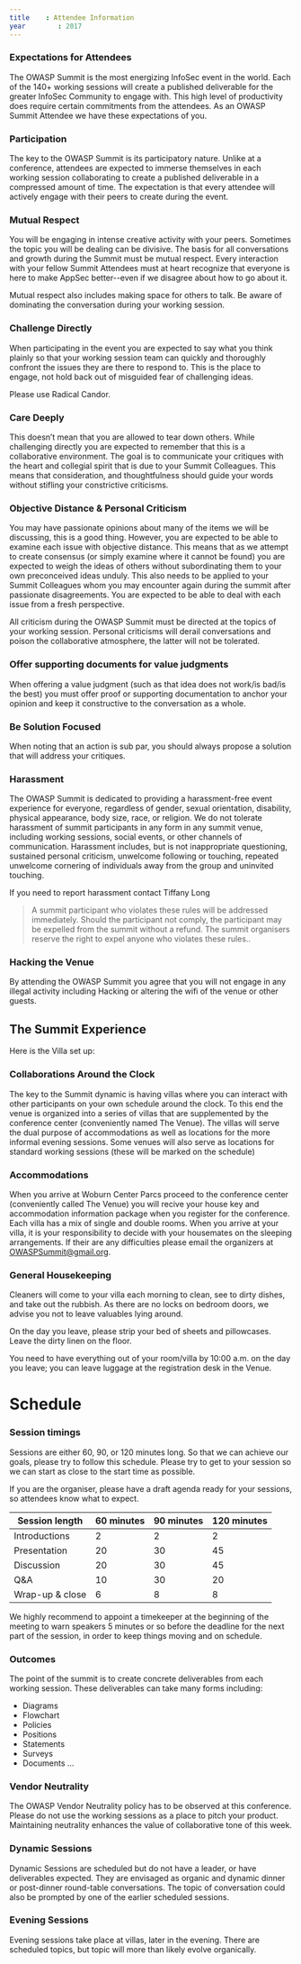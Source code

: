 ```yaml
---
title    : Attendee Information
year		: 2017
---
```


### Expectations for Attendees
 
The OWASP Summit is the most energizing InfoSec event in the world. Each of the 140+ working sessions will create a published deliverable for the greater InfoSec Community to engage with.  This high level of productivity does require certain commitments from the attendees.  As an OWASP Summit Attendee we have these expectations of you. 
 
### Participation 
 
The key to the OWASP Summit is its participatory nature.  Unlike at a conference, attendees are expected to immerse themselves in each working session collaborating to create a published deliverable in a compressed amount of time.  The expectation is that every attendee will actively engage with their peers to create during the event. 
 
### Mutual Respect
 
You will be engaging in intense creative activity with your peers.  Sometimes the topic you will be dealing can be divisive.  The basis for all conversations and growth during the Summit must be mutual respect.  Every interaction with your fellow Summit Attendees must at heart recognize that everyone is here to make AppSec better--even if we disagree about how to go about it.  
 
Mutual respect also includes making space for others to talk.  Be aware of dominating the conversation during your working session.
 
### Challenge Directly
 
When participating in the event you are expected to say what you think plainly so that your working session team can quickly and thoroughly confront the issues they are there to respond to.  This is the place to engage, not hold back out of misguided fear of challenging ideas.

Please use Radical Candor.
 
### Care Deeply 
 
This doesn’t mean that you are allowed to tear down others.  While challenging directly you are expected to remember that this is a collaborative environment.  The goal is to communicate your critiques with the heart and collegial spirit that is due to your Summit Colleagues.  This means that consideration, and thoughtfulness should guide your words without stifling your constrictive criticisms. 
 
### Objective Distance & Personal Criticism
 
You may have passionate opinions about many of the items we will be discussing, this is a good thing.  However, you are expected to be able to examine each issue with objective distance.  This means that as we attempt to create consensus (or simply examine where it cannot be found) you are expected to weigh the ideas of others without subordinating them to your own preconceived ideas unduly.  This also needs to be applied to your Summit Colleagues whom you may encounter again during the summit after passionate disagreements.  You are expected to be able to deal with each issue from a fresh perspective.  
 
All criticism during the OWASP Summit must be directed at the topics of your working session.  Personal criticisms will derail conversations and poison the collaborative atmosphere, the latter will not be tolerated.  
 
 
### Offer supporting documents for value judgments
 
When offering a value judgment (such as that idea does not work/is bad/is the best) you must offer proof or supporting documentation to anchor your opinion and keep it constructive to the conversation as a whole. 
 
### Be Solution Focused
 
When noting that an action is sub par, you should always propose a solution that will address your critiques.
 
### Harassment
 
The OWASP Summit is dedicated to providing a harassment-free event experience for everyone, regardless of gender, sexual orientation, disability, physical appearance, body size, race, or religion. We do not tolerate harassment of summit participants in any form in any summit venue, including working sessions, social events, or other channels of communication. Harassment includes, but is not inappropriate questioning, sustained personal criticism, unwelcome following or touching, repeated unwelcome cornering of individuals away from the group and uninvited touching.
 
If you need to report harassment contact Tiffany Long 
 
> A summit participant who violates these rules will be addressed immediately. Should the participant not comply, the participant may be expelled from the summit without a refund. The summit organisers reserve the right to expel anyone who violates these rules..  
 
### Hacking the Venue
By attending the OWASP Summit you agree that you will not engage in any illegal activity including Hacking or altering the wifi of the venue or other guests.
 
## The Summit Experience
 
Here is the Villa set up:
 
### Collaborations Around the Clock
 
The key to the Summit dynamic is having villas where you can interact with other participants on your own schedule around the clock.  To this end the venue is organized into a series of villas that are supplemented by the conference center (conveniently named The Venue).  The villas will serve the dual purpose of accommodations as well as locations for the more informal evening sessions. Some venues will also serve as locations for standard working sessions (these will be marked on the schedule)
 
### Accommodations
 
When you arrive at Woburn Center Parcs proceed to the conference center (conveniently called The Venue) you will recive your house key and accommodation information package when you register for the conference.  Each villa has a mix of single and double rooms. When you arrive at your villa, it is your responsibility to decide with your housemates on the sleeping arrangements.  If their are any difficulties please email the organizers at OWASPSummit@gmail.org.
 
### General Housekeeping 
 
Cleaners will come to your villa each morning to clean, see to dirty dishes, and take out the rubbish.  As there are no locks on bedroom doors, we advise you not to leave valuables lying around.  
 
On the day you leave, please strip your bed of sheets and pillowcases.  Leave the dirty linen on the floor.  
 
You need to have everything out of your room/villa by 10:00 a.m. on the day you leave; you can leave luggage at the registration desk in the Venue.  


# Schedule
 
 
### Session timings
 
Sessions  are either 60, 90, or 120 minutes long.  So that we can achieve our goals, please try to follow this schedule.  Please try to get to your session so we can start as close to the start time as possible.  
 
If you are the organiser, please have a draft agenda ready for your sessions, so attendees know what to expect. 
 
| Session length|60 minutes| 90 minutes|120 minutes |
|----------------|---------|-----------|------------|
|Introductions   |2 |2|2
|Presentation    |20|30|45
|Discussion |20|30|45
|Q&A|10|30|20
|Wrap-up & close|6|8|8
 
We highly recommend to appoint a timekeeper at the beginning of the meeting to warn speakers 5 minutes or so before the deadline for the next part of the session, in order to keep things moving and on schedule.  
 
### Outcomes
 
The point of the summit is to create concrete deliverables from each working session.  These deliverables can take many forms including:  
- Diagrams
- Flowchart
- Policies
- Positions
- Statements
- Surveys
- Documents
...
 
### Vendor Neutrality
 
The OWASP Vendor Neutrality policy has to be observed at this conference.  Please do not use the working sessions as a place to pitch your product.  Maintaining neutrality enhances the value of collaborative tone of this week.  
 
### Dynamic Sessions
Dynamic Sessions are scheduled but do not have a leader, or have deliverables expected.  They are envisaged as organic and dynamic dinner or post-dinner round-table conversations.  The topic of conversation could also be prompted by one of the earlier scheduled sessions.  
 
### Evening Sessions
Evening sessions take place at villas, later in the evening.  There are scheduled topics, but topic will more than likely evolve organically.  
 
